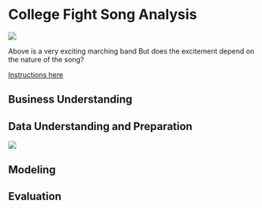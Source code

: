 # College Fight Song Analysis

![](https://images.unsplash.com/photo-1521742798197-c6d112b91cdd?ixlib=rb-1.2.1&ixid=eyJhcHBfaWQiOjEyMDd9&auto=format&fit=crop&w=2550&q=80)

Above is a very exciting marching band
But does the excitement
depend on the nature of the song?

[Instructions here](/instructions.md)

## Business Understanding

## Data Understanding and Preparation

![](report/img/highest_10_number_fights.png)

## Modeling

## Evaluation
